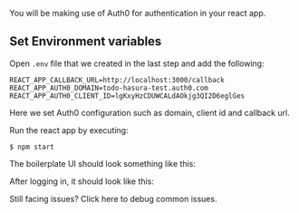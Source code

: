 You will be making use of Auth0 for authentication in your react app.

Set Environment variables
-------------------------

Open `.env` file that we created in the last step and add the following:

```
REACT_APP_CALLBACK_URL=http://localhost:3000/callback
REACT_APP_AUTH0_DOMAIN=todo-hasura-test.auth0.com
REACT_APP_AUTH0_CLIENT_ID=lgKxyHzCDUWCALdAOkjg3QI2D6eglGes
```

Here we set Auth0 configuration such as domain, client id and callback url.

Run the react app by executing:

```
$ npm start
```

The boilerplate UI should look something like this:

<insert image>

After logging in, it should look like this:

<insert image>

Still facing issues? Click here to debug common issues.

<insert-gif-setup>



